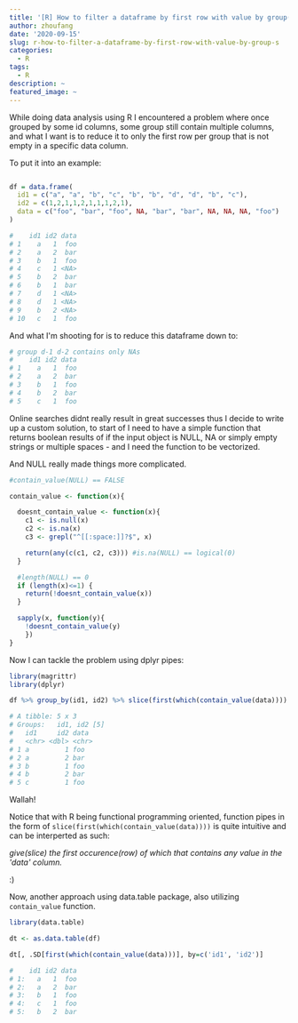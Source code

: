 ```yaml
---
title: '[R] How to filter a dataframe by first row with value by group(s)'
author: zhoufang
date: '2020-09-15'
slug: r-how-to-filter-a-dataframe-by-first-row-with-value-by-group-s
categories:
  - R
tags:
  - R
description: ~
featured_image: ~
---
```


While doing data analysis using R I encountered a problem where once grouped by some id columns, some group still contain multiple columns, and what I want is to reduce it to only the first row per group that is not empty in a specific data column.

To put it into an example:

```R

df = data.frame(
  id1 = c("a", "a", "b", "c", "b", "b", "d", "d", "b", "c"),
  id2 = c(1,2,1,1,2,1,1,1,2,1),
  data = c("foo", "bar", "foo", NA, "bar", "bar", NA, NA, NA, "foo")
)

#    id1 id2 data
# 1    a   1  foo
# 2    a   2  bar
# 3    b   1  foo
# 4    c   1 <NA>
# 5    b   2  bar
# 6    b   1  bar
# 7    d   1 <NA>
# 8    d   1 <NA>
# 9    b   2 <NA>
# 10   c   1  foo

```

And what I'm shooting for is to reduce this dataframe down to:

```R
# group d-1 d-2 contains only NAs
#    id1 id2 data
# 1    a   1  foo
# 2    a   2  bar
# 3    b   1  foo
# 4    b   2  bar
# 5    c   1  foo
```

Online searches didnt really result in great successes thus I decide to write up a custom solution, to start of I need to have a simple function that returns boolean results of if the input object is NULL, NA or simply empty strings or multiple spaces - and I need the function to be vectorized.

And NULL really made things more complicated.

```R
#contain_value(NULL) == FALSE

contain_value <- function(x){

  doesnt_contain_value <- function(x){
    c1 <- is.null(x)
    c2 <- is.na(x)
    c3 <- grepl("^[[:space:]]?$", x)

    return(any(c(c1, c2, c3))) #is.na(NULL) == logical(0)
  }

  #length(NULL) == 0
  if (length(x)<=1) {
    return(!doesnt_contain_value(x))
  }

  sapply(x, function(y){
    !doesnt_contain_value(y)
    })
}
```

Now I can tackle the problem using dplyr pipes:

```R
library(magrittr)
library(dplyr)

df %>% group_by(id1, id2) %>% slice(first(which(contain_value(data))))

# A tibble: 5 x 3
# Groups:   id1, id2 [5]
#   id1     id2 data 
#   <chr> <dbl> <chr>
# 1 a         1 foo  
# 2 a         2 bar  
# 3 b         1 foo  
# 4 b         2 bar  
# 5 c         1 foo 
```

Wallah!

Notice that with R being functional programming oriented, function pipes in the form of `slice(first(which(contain_value(data))))` is quite intuitive and can be interperted as such: 

*give(slice) the first occurence(row) of which that contains any value in the 'data' column.* 

:)

Now, another approach using data.table package, also utilizing `contain_value` function.

```R
library(data.table)

dt <- as.data.table(df)

dt[, .SD[first(which(contain_value(data)))], by=c('id1', 'id2')]

#    id1 id2 data
# 1:   a   1  foo
# 2:   a   2  bar
# 3:   b   1  foo
# 4:   c   1  foo
# 5:   b   2  bar
```


